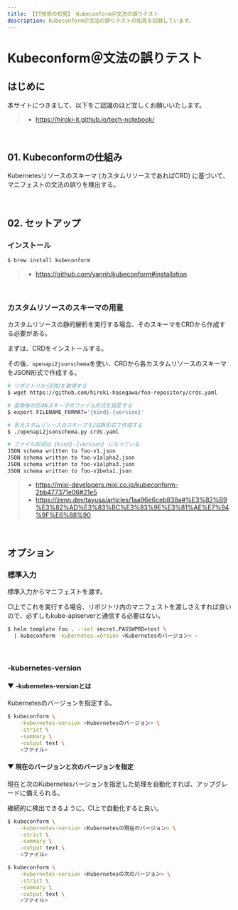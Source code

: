 ```yaml
---
title: 【IT技術の知見】 Kubeconform＠文法の誤りテスト
description: Kubeconform＠文法の誤りテストの知見を記録しています。
---
```


# Kubeconform＠文法の誤りテスト

## はじめに

本サイトにつきまして、以下をご認識のほど宜しくお願いいたします。

> - https://hiroki-it.github.io/tech-notebook/

<br>

## 01. Kubeconformの仕組み

Kubernetesリソースのスキーマ (カスタムリソースであればCRD) に基づいて、マニフェストの文法の誤りを検出する。

<br>

## 02. セットアップ

### インストール

```bash
$ brew install kubeconform
```

> - https://github.com/yannh/kubeconform#installation

<br>

### カスタムリソースのスキーマの用意

カスタムリソースの静的解析を実行する場合、そのスキーマをCRDから作成する必要がある。

まずは、CRDをインストールする。

その後、`openapi2jsonschema`を使い、CRDから各カスタムリソースのスキーマをJSON形式で作成する。

```bash
# リポジトリからCRDを取得する
$ wget https://github.com/hiroki-hasegawa/foo-repository/crds.yaml

# 変換後のJSONスキーマのファイル形式を設定する
$ export FILENAME_FORMAT='{kind}-{version}'

# 各カスタムリソースのスキーマをJSON形式で作成する
$ ./openapi2jsonschema.py crds.yaml

# ファイル形式は {kind}-{version} になっている
JSON schema written to foo-v1.json
JSON schema written to foo-v1alpha2.json
JSON schema written to foo-v1alpha3.json
JSON schema written to foo-v1beta1.json
```

> - https://mixi-developers.mixi.co.jp/kubeconform-2bb477371e06#21e5
> - https://zenn.dev/tayusa/articles/1aa96e6ceb838a#%E3%82%B9%E3%82%AD%E3%83%BC%E3%83%9E%E3%81%AE%E7%94%9F%E6%88%90

<br>

## オプション

### 標準入力

標準入力からマニフェストを渡す。

CI上でこれを実行する場合、リポジトリ内のマニフェストを渡しさえすれば良いので、必ずしもkube-apiserverと通信する必要はない。

```bash
$ helm template foo . --set secret.PASSWPRD=test \
  | kubeconform -kubernetes-version <Kubernetesのバージョン> -
```

<br>

### -kubernetes-version

#### ▼ -kubernetes-versionとは

Kubernetesのバージョンを指定する。

```bash
$ kubeconform \
    -kubernetes-version <Kubernetesのバージョン> \
    -strict \
    -summary \
    -output text \
    <ファイル>
```

#### ▼ 現在のバージョンと次のバージョンを指定

現在と次のKubernetesバージョンを指定した処理を自動化すれば、アップグレードに備えられる。

継続的に検出できるように、CI上で自動化すると良い。

```bash
$ kubeconform \
    -kubernetes-version <Kubernetesの現在のバージョン> \
    -strict \
    -summary \
    -output text \
    <ファイル>

$ kubeconform \
    -kubernetes-version <Kubernetesの次のバージョン> \
    -strict \
    -summary \
    -output text \
    <ファイル>
```

<br>
